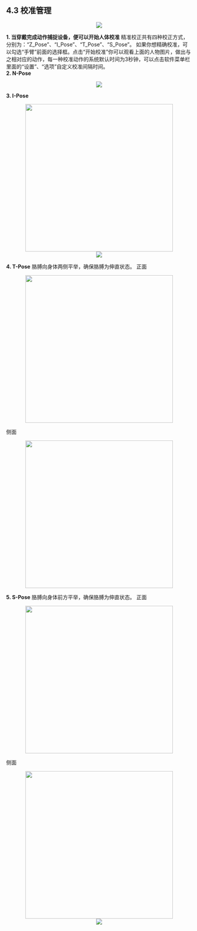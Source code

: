 ## 4.3 校准管理

<div align=center>
<img src="https://raw.githubusercontent.com/FOHEART/MotionVenusHelp/master/software/actormanager.png"/>
</div>

**1. 当穿戴完成动作捕捉设备，便可以开始人体校准**
精准校正共有四种校正方式，分别为：“Z_Pose”、“I_Pose”、“T_Pose”、“S_Pose”。
如果你想精确校准，可以勾选“手臂”前面的选择框。点击“开始校准”你可以观看上面的人物图片，做出与之相对应的动作，每一种校准动作的系统默认时间为3秒钟，可以点击软件菜单栏里面的“设置”、“选项”自定义校准间隔时间。<br>
**2. N-Pose**

<div align=center>
<img src="https://raw.githubusercontent.com/FOHEART/MotionVenusHelp/master/software/npose.png"/>
</div>

**3. I-Pose**

<div align=center>
<img src="https://raw.githubusercontent.com/FOHEART/MotionVenusHelp/master/software/ipose.png" width="400"/>
</div>

<div align=center>
<img src="https://raw.githubusercontent.com/FOHEART/MotionVenusHelp/master/software/CalibrationNPoseMedium.GIF"/>
</div>

**4. T-Pose**
胳膊向身体两侧平举，确保胳膊为伸直状态。
正面

<div align=center>
<img src="https://raw.githubusercontent.com/FOHEART/MotionVenusHelp/master/software/tposefront.png" width="400"/>
</div>

侧面

<div align=center>
<img src="https://raw.githubusercontent.com/FOHEART/MotionVenusHelp/master/software/tposeright.png" width="400"/>
</div>

**5. S-Pose**
胳膊向身体前方平举，确保胳膊为伸直状态。
正面

<div align=center>
<img src="https://raw.githubusercontent.com/FOHEART/MotionVenusHelp/master/software/sposefront.png" width="400"/>
</div>

侧面

<div align=center>
<img src="https://raw.githubusercontent.com/FOHEART/MotionVenusHelp/master/software/sposeright.png" width="400"/>
</div>

<div align=center>
<img src="https://raw.githubusercontent.com/FOHEART/MotionVenusHelp/master/software/tposemedium.GIF"/>
</div>
